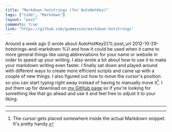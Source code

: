 ```yaml
---
title: "Markdown hotstrings (for AutoHotKey)"
tags: ["Code", "Markdown"]
layout: "post"
comments: true
link: "https://github.com/gummesson/markdown-hotstrings"
---
```


Around a week ago
[I wrote about AutoHotKey]({% post_url 2012-10-29-hotstrings-and-markdown %})
and how it could be used when it came to more general things like using
abbreviations for your name or website in order to speed up your writing. I also
wrote a bit about how to use it to make your markdown writing even faster.
I finally sat down and played around with different ways to create more
efficient scripts and came up with a couple of new things. I also figured out
how to move the cursor's position so you can start typing right away instead of
having to manually move it[^20121110-1]. I put them up for download on [my
GitHub page](https://github.com/gummesson) so if you're looking for something
like that go ahead and use it and feel free to adjust it to your liking.

* * *

[^20121110-1]: The cursor gets placed somewhere inside the actual Markdown snippet. It's pretty handy.
